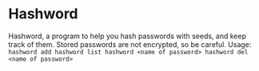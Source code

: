 Hashword
============

Hashword, a program to help you hash passwords with seeds, and keep track of them. Stored passwords are not encrypted, so be careful.
Usage:
    `hashword add
    hashword list
    hashword <name of password>
    hashword del <name of password>`
